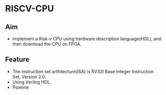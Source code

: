 # RISCV-CPU

## Aim
- Implement a Risk-v CPU using hardware description language(HDL), and then download the CPU on FPGA.
## Feature
- The instruction set arthitecture(ISA) is RV32I Base Integer Instruction Set, Version 2.0.
- Using Verilog HDL.
- Pipeline